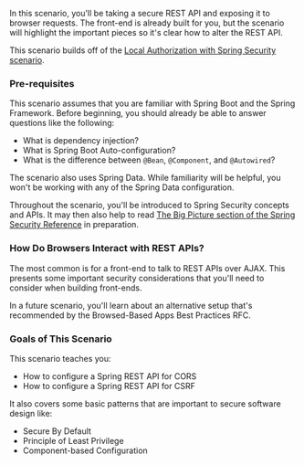 In this scenario, you'll be taking a secure REST API and exposing it to browser requests.
The front-end is already built for you, but the scenario will highlight the important pieces so it's clear how to alter the REST API.

This scenario builds off of the [Local Authorization with Spring Security scenario](https://katacode.com/jzheaux/local-authorization).

### Pre-requisites

This scenario assumes that you are familiar with Spring Boot and the Spring Framework.
Before beginning, you should already be able to answer questions like the following:
 - What is dependency injection?
 - What is Spring Boot Auto-configuration?
 - What is the difference between `@Bean`, `@Component`, and `@Autowired`?

The scenario also uses Spring Data. 
While familiarity will be helpful, you won't be working with any of the Spring Data configuration.

Throughout the scenario, you'll be introduced to Spring Security concepts and APIs.
It may then also help to read [The Big Picture section of the Spring Security Reference](https://docs.spring.io/spring-security/site/docs/current/reference/html5/#servlet-architecture) in preparation.

### How Do Browsers Interact with REST APIs?

The most common is for a front-end to talk to REST APIs over AJAX.
This presents some important security considerations that you'll need to consider when building front-ends.

In a future scenario, you'll learn about an alternative setup that's recommended by the Browsed-Based Apps Best Practices RFC.

### Goals of This Scenario

This scenario teaches you:

- How to configure a Spring REST API for CORS
- How to configure a Spring REST API for CSRF

It also covers some basic patterns that are important to secure software design like:

- Secure By Default
- Principle of Least Privilege
- Component-based Configuration

